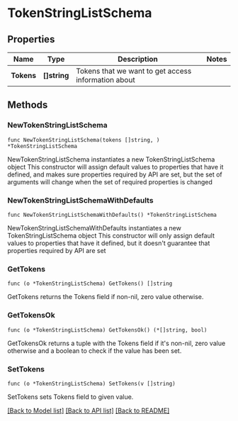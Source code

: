 # TokenStringListSchema

## Properties

Name | Type | Description | Notes
------------ | ------------- | ------------- | -------------
**Tokens** | **[]string** | Tokens that we want to get access information about | 

## Methods

### NewTokenStringListSchema

`func NewTokenStringListSchema(tokens []string, ) *TokenStringListSchema`

NewTokenStringListSchema instantiates a new TokenStringListSchema object
This constructor will assign default values to properties that have it defined,
and makes sure properties required by API are set, but the set of arguments
will change when the set of required properties is changed

### NewTokenStringListSchemaWithDefaults

`func NewTokenStringListSchemaWithDefaults() *TokenStringListSchema`

NewTokenStringListSchemaWithDefaults instantiates a new TokenStringListSchema object
This constructor will only assign default values to properties that have it defined,
but it doesn't guarantee that properties required by API are set

### GetTokens

`func (o *TokenStringListSchema) GetTokens() []string`

GetTokens returns the Tokens field if non-nil, zero value otherwise.

### GetTokensOk

`func (o *TokenStringListSchema) GetTokensOk() (*[]string, bool)`

GetTokensOk returns a tuple with the Tokens field if it's non-nil, zero value otherwise
and a boolean to check if the value has been set.

### SetTokens

`func (o *TokenStringListSchema) SetTokens(v []string)`

SetTokens sets Tokens field to given value.



[[Back to Model list]](../README.md#documentation-for-models) [[Back to API list]](../README.md#documentation-for-api-endpoints) [[Back to README]](../README.md)


